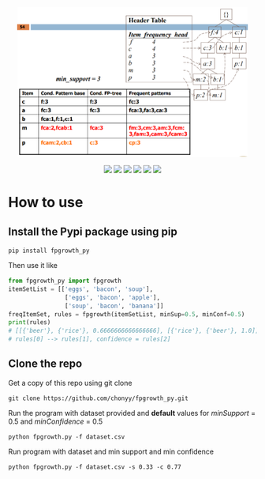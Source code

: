 <p align=center>
    <img src="fpgrowth.PNG" width="468" height="303">
</p>

<p align=center>
    <a target="_blank" href="#" title="pip"><img src="https://img.shields.io/pypi/v/fpgrowth_py?color=brightgreen"></a>
    <a target="_blank" href="#" title="language count"><img src="https://img.shields.io/github/languages/count/chonyy/fpgrowth_py"></a>
    <a target="_blank" href="#" title="top language"><img src="https://img.shields.io/github/languages/top/chonyy/fpgrowth_py?color=orange"></a>
    <a target="_blank" href="https://opensource.org/licenses/MIT" title="License: MIT"><img src="https://img.shields.io/badge/License-MIT-blue.svg"></a>
    <a target="_blank" href="#" title="repo size"><img src="https://img.shields.io/github/repo-size/chonyy/fpgrowth_py"></a>
    <a target="_blank" href="http://makeapullrequest.com" title="PRs Welcome"><img src="https://img.shields.io/badge/PRs-welcome-brightgreen.svg"></a>
</p>

# How to use

## Install the Pypi package using pip

```
pip install fpgrowth_py
```

Then use it like 

```python
from fpgrowth_py import fpgrowth
itemSetList = [['eggs', 'bacon', 'soup'],
                ['eggs', 'bacon', 'apple'],
                ['soup', 'bacon', 'banana']]
freqItemSet, rules = fpgrowth(itemSetList, minSup=0.5, minConf=0.5)
print(rules)  
# [[{'beer'}, {'rice'}, 0.6666666666666666], [{'rice'}, {'beer'}, 1.0]]
# rules[0] --> rules[1], confidence = rules[2]
```

## Clone the repo

Get a copy of this repo using git clone
```
git clone https://github.com/chonyy/fpgrowth_py.git
```

Run the program with dataset provided and **default** values for *minSupport* = 0.5 and *minConfidence* = 0.5

```
python fpgrowth.py -f dataset.csv
```

Run program with dataset and min support and min confidence  

```
python fpgrowth.py -f dataset.csv -s 0.33 -c 0.77
```
